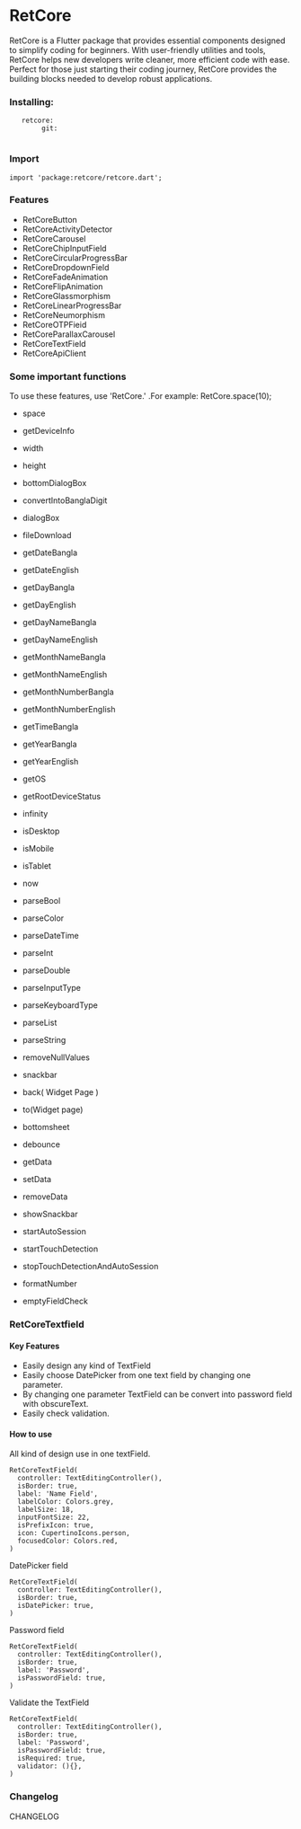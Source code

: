 

# 

# RetCore
<p>RetCore is a Flutter package that provides essential components designed to simplify coding for beginners. With user-friendly utilities and tools, RetCore helps new developers write cleaner, more efficient code with ease. Perfect for those just starting their coding journey, RetCore provides the building blocks needed to develop robust applications.</p>

### Installing:

```
   retcore:
        git:
         

```
### Import

```
import 'package:retcore/retcore.dart';

```



### Features

* RetCoreButton
* RetCoreActivityDetector
* RetCoreCarousel
* RetCoreChipInputField 
* RetCoreCircularProgressBar
* RetCoreDropdownField
* RetCoreFadeAnimation
* RetCoreFlipAnimation
* RetCoreGlassmorphism
* RetCoreLinearProgressBar
* RetCoreNeumorphism
* RetCoreOTPFieid
* RetCoreParallaxCarousel
* RetCoreTextField 
* RetCoreApiClient

### Some important functions

<p> To use these features, use 'RetCore.' .For example: RetCore.space(10);</p>

* <p>space</p>

* <p>getDeviceInfo</p>

* <p>width</p>

* <p>height</p>

* <p>bottomDialogBox</p>

* <p>convertIntoBanglaDigit</p>

* <p>dialogBox</p>

* <p>fileDownload</p>

* <p>getDateBangla </p>

* <p>getDateEnglish</p>

* <p>getDayBangla</p>

* <p>getDayEnglish</p>

* <p>getDayNameBangla</p>

* <p>getDayNameEnglish</p>

* <p>getMonthNameBangla </p>

* <p>getMonthNameEnglish </p>

* <p>getMonthNumberBangla</p>

* <p>getMonthNumberEngIish</p>

* <p>getTimeBangla </p>

* <p>getYearBangla </p>

* <p>getYearEnglish</p>

* <p>getOS </p>

* <p>getRootDeviceStatus </p>

* <p>infinity </p>

* <p>isDesktop </p>

* <p>isMobile </p>

* <p>isTablet</p>

* <p>now</p>

* <p>parseBool </p>

* <p>parseColor </p>

* <p>parseDateTime</p>

* <p>parseInt</p>

* <p>parseDouble </p>

* <p>parseInputType</p>

* <p>parseKeyboardType</p>

* <p>parseList </p>

* <p>parseString</p>

* <p>removeNullValues </p>

* <p>snackbar </p>

* <p>back( Widget Page )</p>

* <p>to(Widget page)</p>

* <p>bottomsheet </p>

* <p>debounce </p>

* <p>getData</p>

* <p>setData</p>

* <p>removeData </p>

* <p>showSnackbar</p>

* <p>startAutoSession </p>

* <p>startTouchDetection</p>

* <p>stopTouchDetectionAndAutoSession</p>
  
* <p>formatNumber</p>
  
* <p>emptyFieldCheck</p>

### RetCoreTextfield

#### Key Features


* Easily design any kind of TextField
* Easily choose DatePicker from one text field by changing one parameter.
* By changing one parameter TextField can be convert into password field with obscureText.
* Easily check validation.

#### How to use
<p>All kind of design use in one textField.</p>

```
RetCoreTextField(
  controller: TextEditingController(),
  isBorder: true,
  label: 'Name Field',
  labelColor: Colors.grey,
  labelSize: 18,
  inputFontSize: 22,
  isPrefixIcon: true,
  icon: CupertinoIcons.person,
  focusedColor: Colors.red,
)

```
<p>DatePicker field</p>

```
RetCoreTextField(
  controller: TextEditingController(),
  isBorder: true,
  isDatePicker: true,
)

```
<p>Password field</p>

```
RetCoreTextField(
  controller: TextEditingController(),
  isBorder: true,
  label: 'Password',
  isPasswordField: true,
)

```
<p>Validate the TextField</p>

```
RetCoreTextField(
  controller: TextEditingController(),
  isBorder: true,
  label: 'Password',
  isPasswordField: true,
  isRequired: true,
  validator: (){},
)

```

### Changelog
<p>CHANGELOG</p>
